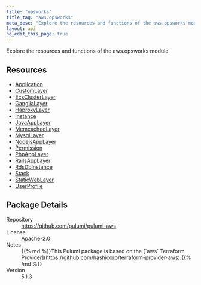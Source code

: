 ```yaml
---
title: "opsworks"
title_tag: "aws.opsworks"
meta_desc: "Explore the resources and functions of the aws.opsworks module."
layout: api
no_edit_this_page: true
---
```


<!-- WARNING: this file was generated by Pulumi Docs Generator. -->
<!-- Do not edit by hand unless you're certain you know what you are doing! -->

Explore the resources and functions of the aws.opsworks module.

<h2 id="resources">Resources</h2>
<ul class="api">
    <li><a href="application" title="Application"><span class="api-symbol api-symbol--resource"></span>Application</a></li>
    <li><a href="customlayer" title="CustomLayer"><span class="api-symbol api-symbol--resource"></span>CustomLayer</a></li>
    <li><a href="ecsclusterlayer" title="EcsClusterLayer"><span class="api-symbol api-symbol--resource"></span>EcsClusterLayer</a></li>
    <li><a href="ganglialayer" title="GangliaLayer"><span class="api-symbol api-symbol--resource"></span>GangliaLayer</a></li>
    <li><a href="haproxylayer" title="HaproxyLayer"><span class="api-symbol api-symbol--resource"></span>HaproxyLayer</a></li>
    <li><a href="instance" title="Instance"><span class="api-symbol api-symbol--resource"></span>Instance</a></li>
    <li><a href="javaapplayer" title="JavaAppLayer"><span class="api-symbol api-symbol--resource"></span>JavaAppLayer</a></li>
    <li><a href="memcachedlayer" title="MemcachedLayer"><span class="api-symbol api-symbol--resource"></span>MemcachedLayer</a></li>
    <li><a href="mysqllayer" title="MysqlLayer"><span class="api-symbol api-symbol--resource"></span>MysqlLayer</a></li>
    <li><a href="nodejsapplayer" title="NodejsAppLayer"><span class="api-symbol api-symbol--resource"></span>NodejsAppLayer</a></li>
    <li><a href="permission" title="Permission"><span class="api-symbol api-symbol--resource"></span>Permission</a></li>
    <li><a href="phpapplayer" title="PhpAppLayer"><span class="api-symbol api-symbol--resource"></span>PhpAppLayer</a></li>
    <li><a href="railsapplayer" title="RailsAppLayer"><span class="api-symbol api-symbol--resource"></span>RailsAppLayer</a></li>
    <li><a href="rdsdbinstance" title="RdsDbInstance"><span class="api-symbol api-symbol--resource"></span>RdsDbInstance</a></li>
    <li><a href="stack" title="Stack"><span class="api-symbol api-symbol--resource"></span>Stack</a></li>
    <li><a href="staticweblayer" title="StaticWebLayer"><span class="api-symbol api-symbol--resource"></span>StaticWebLayer</a></li>
    <li><a href="userprofile" title="UserProfile"><span class="api-symbol api-symbol--resource"></span>UserProfile</a></li>
</ul>

<h2 id="package-details">Package Details</h2>
<dl class="package-details">
	<dt>Repository</dt>
	<dd><a href="https://github.com/pulumi/pulumi-aws">https://github.com/pulumi/pulumi-aws</a></dd>
	<dt>License</dt>
	<dd>Apache-2.0</dd>
	<dt>Notes</dt>
	<dd>{{% md %}}This Pulumi package is based on the [`aws` Terraform Provider](https://github.com/hashicorp/terraform-provider-aws).{{% /md %}}</dd>
	<dt>Version</dt>
	<dd>5.1.3</dd>
</dl>

